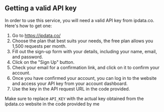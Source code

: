 ## Getting a valid API key

In order to use this service, you will need a valid API key from ipdata.co. Here's how to get one:

1. Go to https://ipdata.co/
2. Choose the plan that best suits your needs, the free plan allows you 1,500 requests per month.
3. Fill out the sign-up form with your details, including your name, email, and password.
4. Click on the "Sign Up" button.
5. Check your email for a confirmation link, and click on it to confirm your account.
6. Once you have confirmed your account, you can log in to the website and access your API key from your account dashboard.
7. Use the key in the API request URL in the code provided.

Make sure to replace `API_KEY` with the actual key obtained from the ipdata.co website in the code provided by me
